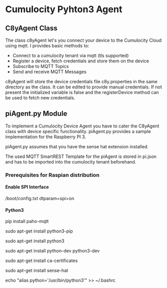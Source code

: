 # Cumulocity Pyhton3 Agent

## C8yAgent Class

The class c8yAgent let's you connect your device to the Cumulocity Cloud using mqtt. I provides basic methods to:

* Connect to a cumulocity tenant via mqtt (tls supported)
* Register a device, fetch credentials and store them on the device
* Subscribe to MQTT Topics
* Send and receive MQTT Messages

c8yAgent will store the device credentials file c8y.properties in the same directory as the class. It can be edited to provide manual credentials. If not present the initialized variable is false and the registerDevice method can be used to fetch new credentials. 

## piAgent.py Module

To implement a Cumulocity Device Agent you have to cater the C8yAgent class with device specific functionality. piAgent.py provides a sample implementation for the Raspberry PI 3.

piAgent.py assumes that you have the sense hat extension installed.

The used MQTT SmartREST Template for the piAgent is stored in pi.json and has to be imported into the cumulocity tenant beforehand. 

### Prerequisites for Raspian distribution

#### Enable SPI Interface

/boot/config.txt
dtparam=spi=on

#### Python3

pip install paho-mqtt

sudo apt-get install python3-pip

sudo apt-get install python3

sudo apt-get  install python-dev python3-dev

sudo apt-get install ca-certificates

sudo apt-get install sense-hat

echo "alias python='/usr/bin/python3'" >>  ~/.bashrc
